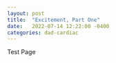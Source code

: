 ```yaml
---
layout: post
title:  "Excitement, Part One"
date:   2022-07-14 12:22:00 -0400
categories: dad-cardiac
---
```


Test Page
